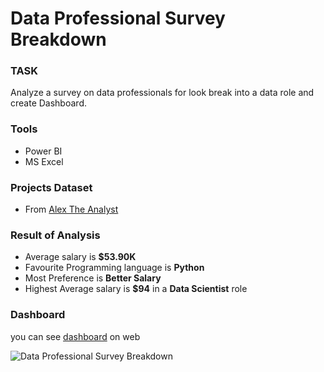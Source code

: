 # Data Professional Survey Breakdown

### TASK
Analyze a survey on data professionals for look break into a data role and create Dashboard.

### Tools
- Power BI
- MS Excel

### Projects Dataset
- From [Alex The Analyst](https://youtu.be/pixlHHe_lNQ)

### Result of Analysis
- Average salary is **$53.90K**
- Favourite Programming language is **Python**
- Most Preference is **Better Salary**
- Highest Average salary is **$94** in a **Data Scientist** role

### Dashboard
you can see [dashboard](https://app.powerbi.com/view?r=eyJrIjoiMGY4MDU2MzctNmZlNC00MmU2LThhMTQtM2MxMDc0ODQ1NzY1IiwidCI6ImNmODFmMWRmLWRlNTktNGMyOS05MWRhLWEyZGZkMDRhYTc1MSIsImMiOjEwfQ%3D%3D) on web

![Data Professional Survey Breakdown](https://user-images.githubusercontent.com/79447479/203325111-295556b0-6161-497d-895f-ee7d28afe2eb.png)
